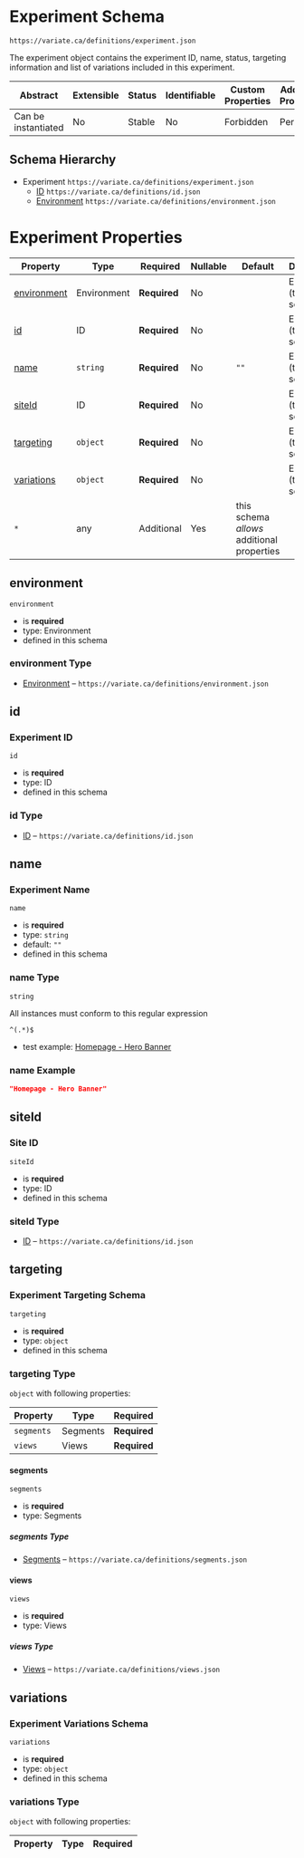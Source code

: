 # Experiment Schema

```
https://variate.ca/definitions/experiment.json
```

The experiment object contains the experiment ID, name, status, targeting information and list of variations included
in this experiment.

| Abstract            | Extensible | Status | Identifiable | Custom Properties | Additional Properties | Defined In                                                   |
| ------------------- | ---------- | ------ | ------------ | ----------------- | --------------------- | ------------------------------------------------------------ |
| Can be instantiated | No         | Stable | No           | Forbidden         | Permitted             | [definitions/experiment.schema.json](experiment.schema.json) |

## Schema Hierarchy

- Experiment `https://variate.ca/definitions/experiment.json`
  - [ID](id.schema.md) `https://variate.ca/definitions/id.json`
  - [Environment](status.schema.md) `https://variate.ca/definitions/environment.json`

# Experiment Properties

| Property                    | Type        | Required     | Nullable | Default                                    | Defined by               |
| --------------------------- | ----------- | ------------ | -------- | ------------------------------------------ | ------------------------ |
| [environment](#environment) | Environment | **Required** | No       |                                            | Experiment (this schema) |
| [id](#id)                   | ID          | **Required** | No       |                                            | Experiment (this schema) |
| [name](#name)               | `string`    | **Required** | No       | `""`                                       | Experiment (this schema) |
| [siteId](#siteid)           | ID          | **Required** | No       |                                            | Experiment (this schema) |
| [targeting](#targeting)     | `object`    | **Required** | No       |                                            | Experiment (this schema) |
| [variations](#variations)   | `object`    | **Required** | No       |                                            | Experiment (this schema) |
| `*`                         | any         | Additional   | Yes      | this schema _allows_ additional properties |

## environment

`environment`

- is **required**
- type: Environment
- defined in this schema

### environment Type

- [Environment](status.schema.md) – `https://variate.ca/definitions/environment.json`

## id

### Experiment ID

`id`

- is **required**
- type: ID
- defined in this schema

### id Type

- [ID](id.schema.md) – `https://variate.ca/definitions/id.json`

## name

### Experiment Name

`name`

- is **required**
- type: `string`
- default: `""`
- defined in this schema

### name Type

`string`

All instances must conform to this regular expression

```regex
^(.*)$
```

- test example: [Homepage - Hero Banner](<https://regexr.com/?expression=%5E(.*)%24&text=Homepage%20-%20Hero%20Banner>)

### name Example

```json
"Homepage - Hero Banner"
```

## siteId

### Site ID

`siteId`

- is **required**
- type: ID
- defined in this schema

### siteId Type

- [ID](id.schema.md) – `https://variate.ca/definitions/id.json`

## targeting

### Experiment Targeting Schema

`targeting`

- is **required**
- type: `object`
- defined in this schema

### targeting Type

`object` with following properties:

| Property   | Type     | Required     |
| ---------- | -------- | ------------ |
| `segments` | Segments | **Required** |
| `views`    | Views    | **Required** |

#### segments

`segments`

- is **required**
- type: Segments

##### segments Type

- [Segments](segments.schema.md) – `https://variate.ca/definitions/segments.json`

#### views

`views`

- is **required**
- type: Views

##### views Type

- [Views](views.schema.md) – `https://variate.ca/definitions/views.json`

## variations

### Experiment Variations Schema

`variations`

- is **required**
- type: `object`
- defined in this schema

### variations Type

`object` with following properties:

| Property | Type | Required |
| -------- | ---- | -------- |

